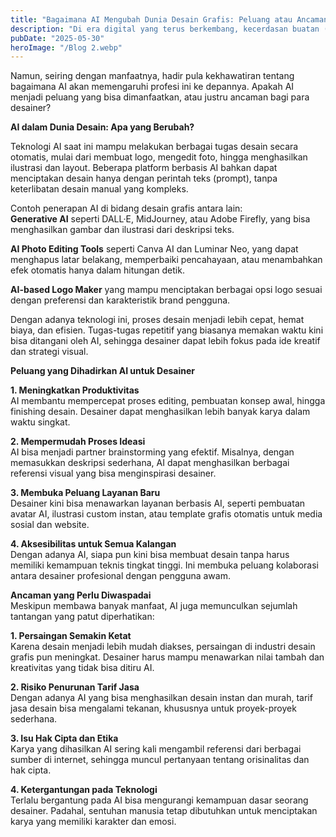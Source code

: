 ```yaml
---
title: "Bagaimana AI Mengubah Dunia Desain Grafis: Peluang atau Ancaman?"
description: "Di era digital yang terus berkembang, kecerdasan buatan (Artificial Intelligence/AI) mulai merambah ke berbagai bidang, termasuk dunia desain grafis. Teknologi yang dulunya dianggap futuristik, kini menjadi alat yang semakin umum digunakan oleh para desainer di seluruh dunia."
pubDate: "2025-05-30"
heroImage: "/Blog 2.webp"
---
```


Namun, seiring dengan manfaatnya, hadir pula kekhawatiran tentang bagaimana AI akan memengaruhi profesi ini ke depannya. Apakah AI menjadi peluang yang bisa dimanfaatkan, atau justru ancaman bagi para desainer?

<b>AI dalam Dunia Desain: Apa yang Berubah?</b><br>

Teknologi AI saat ini mampu melakukan berbagai tugas desain secara otomatis, mulai dari membuat logo, mengedit foto, hingga menghasilkan ilustrasi dan layout. Beberapa platform berbasis AI bahkan dapat menciptakan desain hanya dengan perintah teks (prompt), tanpa keterlibatan desain manual yang kompleks.

Contoh penerapan AI di bidang desain grafis antara lain:<br>
<b>Generative AI</b> seperti DALL·E, MidJourney, atau Adobe Firefly, yang bisa menghasilkan gambar dan ilustrasi dari deskripsi teks.

<b>AI Photo Editing Tools</b> seperti Canva AI dan Luminar Neo, yang dapat menghapus latar belakang, memperbaiki pencahayaan, atau menambahkan efek otomatis hanya dalam hitungan detik.

<b>AI-based Logo Maker</b> yang mampu menciptakan berbagai opsi logo sesuai dengan preferensi dan karakteristik brand pengguna.<br>

Dengan adanya teknologi ini, proses desain menjadi lebih cepat, hemat biaya, dan efisien. Tugas-tugas repetitif yang biasanya memakan waktu kini bisa ditangani oleh AI, sehingga desainer dapat lebih fokus pada ide kreatif dan strategi visual.

<b>Peluang yang Dihadirkan AI untuk Desainer</b>

<b>1. Meningkatkan Produktivitas</b><br>
AI membantu mempercepat proses editing, pembuatan konsep awal, hingga finishing desain. Desainer dapat menghasilkan lebih banyak karya dalam waktu singkat.

<b>2. Mempermudah Proses Ideasi</b><br>
AI bisa menjadi partner brainstorming yang efektif. Misalnya, dengan memasukkan deskripsi sederhana, AI dapat menghasilkan berbagai referensi visual yang bisa menginspirasi desainer.

<b>3. Membuka Peluang Layanan Baru</b><br>
Desainer kini bisa menawarkan layanan berbasis AI, seperti pembuatan avatar AI, ilustrasi custom instan, atau template grafis otomatis untuk media sosial dan website.

<b>4. Aksesibilitas untuk Semua Kalangan</b><br>
Dengan adanya AI, siapa pun kini bisa membuat desain tanpa harus memiliki kemampuan teknis tingkat tinggi. Ini membuka peluang kolaborasi antara desainer profesional dengan pengguna awam.

<b>Ancaman yang Perlu Diwaspadai</b><br>
Meskipun membawa banyak manfaat, AI juga memunculkan sejumlah tantangan yang patut diperhatikan:<br>

<b>1. Persaingan Semakin Ketat</b><br>
Karena desain menjadi lebih mudah diakses, persaingan di industri desain grafis pun meningkat. Desainer harus mampu menawarkan nilai tambah dan kreativitas yang tidak bisa ditiru AI.

<b>2. Risiko Penurunan Tarif Jasa</b><br>
Dengan adanya AI yang bisa menghasilkan desain instan dan murah, tarif jasa desain bisa mengalami tekanan, khususnya untuk proyek-proyek sederhana.

<b>3. Isu Hak Cipta dan Etika</b><br>
Karya yang dihasilkan AI sering kali mengambil referensi dari berbagai sumber di internet, sehingga muncul pertanyaan tentang orisinalitas dan hak cipta.

<b>4. Ketergantungan pada Teknologi</b><br>
Terlalu bergantung pada AI bisa mengurangi kemampuan dasar seorang desainer. Padahal, sentuhan manusia tetap dibutuhkan untuk menciptakan karya yang memiliki karakter dan emosi.